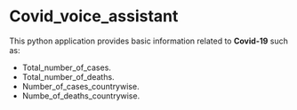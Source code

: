 # Covid_voice_assistant
This python application provides basic information related to **Covid-19** such as:
- Total_number_of_cases.
- Total_number_of_deaths.
- Number_of_cases_countrywise.
- Numbe_of_deaths_countrywise.

